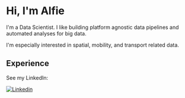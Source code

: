 # Hi, I'm Alfie

I'm a Data Scientist. I like building platform agnostic data pipelines and automated analyses for big data.

I'm especially interested in spatial, mobility, and transport related data.

## Experience

See my LinkedIn:

[![Linkedin](https://img.shields.io/badge/LinkedIn-0077B5?style=for-the-badge&logo=linkedin&logoColor=white)](https://www.linkedin.com/in/a-c-long/)
